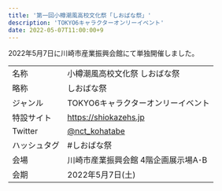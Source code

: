 ```yaml
---
title: '第一回小樽潮風高校文化祭「しおばな祭」'
description: 'TOKYO6キャラクターオンリーイベント'
date: 2022-05-07T11:00:00+9
---
```


2022年5月7日に川崎市産業振興会館にて単独開催しました。

<!--more-->

| | |
| --- | --- |
| 名称 | 小樽潮風高校文化祭 しおばな祭 |
| 略称 | しおばな祭 |
| ジャンル | TOKYO6キャラクターオンリーイベント |
| 特設サイト | https://shiokazehs.jp |
| Twitter | [@nct_kohatabe](https://twitter.com/nct_kohatabe) |
| ハッシュタグ | #しおばな祭 |
| 会場 | 川崎市産業振興会館 4階企画展示場A･B |
| 会期 | 2022年5月7日(土) |
